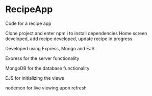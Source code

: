 # RecipeApp
Code for a recipe app

Clone project and enter npm i to install dependencies
Home screen developed, add recipe developed, update recipe in progress

Developed using Express, Mongo and EJS.

Express for the server functionality

MongoDB for the database functionality

EJS for initializing the views

nodemon for live viewing upon refresh
